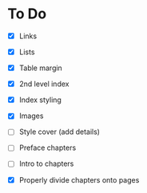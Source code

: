 # To Do

- [x] Links
- [x] Lists
- [x] Table margin
- [x] 2nd level index
- [x] Index styling
- [x] Images
- [ ] Style cover (add details)
- [ ] Preface chapters
- [ ] Intro to chapters
- [x] Properly divide chapters onto pages

